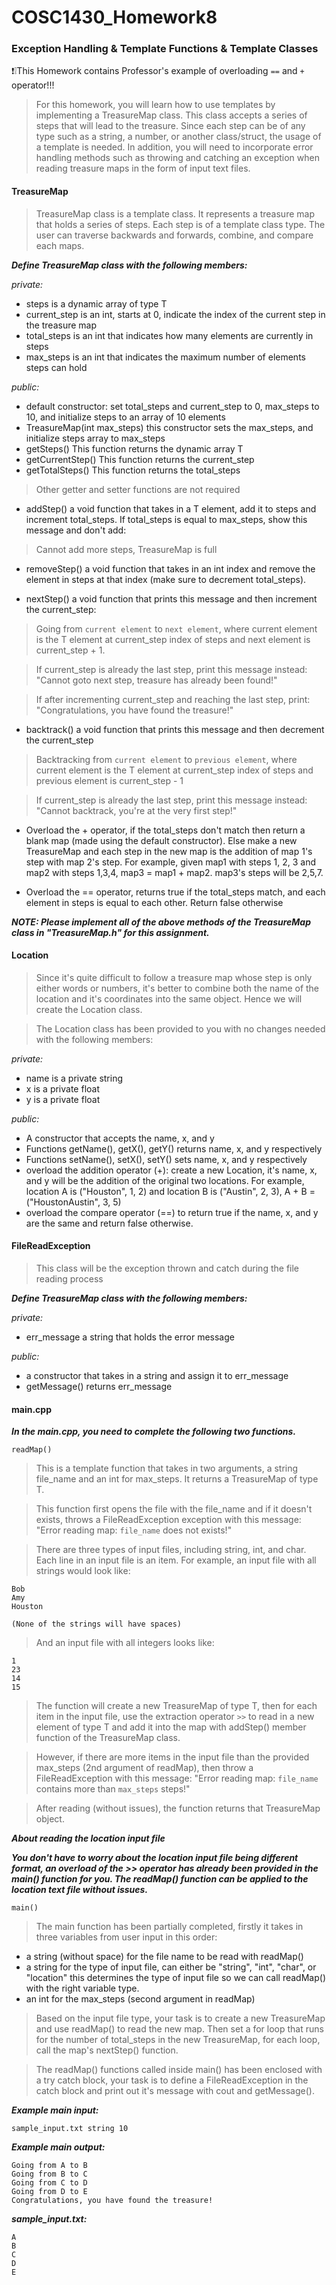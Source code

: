 # COSC1430_Homework8

### Exception Handling &amp; Template Functions &amp; Template Classes

:exclamation::grey_exclamation:This Homework contains Professor's example of overloading `==`  and `+` operator!!!

> For this homework, you will learn how to use templates by implementing a TreasureMap class. This class accepts a series of steps that will lead to the treasure. Since each step can be of any type such as a string, a number, or another class/struct, the usage of a template is needed. In addition, you will need to incorporate error handling methods such as throwing and catching an exception when reading treasure maps in the form of input text files.

#### TreasureMap

> TreasureMap class is a template class. It represents a treasure map that holds a series of steps. Each step is of a template class type. The user can traverse backwards and forwards, combine, and compare each maps.

***Define TreasureMap class with the following members:***

*private:*

- steps is a dynamic array of type T
- current_step is an int, starts at 0, indicate the index of the current step in the treasure map
- total_steps is an int that indicates how many elements are currently in steps
- max_steps is an int that indicates the maximum number of elements steps can hold

*public:*

- default constructor: set total_steps and current_step to 0, max_steps to 10, and initialize steps to an array of 10 elements
- TreasureMap(int max_steps) this constructor sets the max_steps, and initialize steps array to max_steps
- getSteps() This function returns the dynamic array T
- getCurrentStep() This function returns the current_step
- getTotalSteps() This function returns the total_steps

> Other getter and setter functions are not required
      
- addStep() a void function that takes in a T element, add it to steps and increment total_steps. If total_steps is equal to max_steps, show this message and don't add:
        
> Cannot add more steps, TreasureMap is full
      
- removeStep() a void function that takes in an int index and remove the element in steps at that index (make sure to decrement total_steps).
      
- nextStep() a void function that prints this message and then increment the current_step:
        
> Going from `current element` to `next element`, where current element is the T element at current_step index of steps and next element is current_step + 1. 
         
> If current_step is already the last step, print this message instead: "Cannot goto next step, treasure has already been found!"

> If after incrementing current_step and reaching the last step, print: "Congratulations, you have found the treasure!"

- backtrack() a void function that prints this message and then decrement the current_step
        
> Backtracking from `current element` to `previous element`, where current element is the T element at current_step index of steps and previous element is current_step - 1 
         
> If current_step is already the last step, print this message instead: "Cannot backtrack, you're at the very first step!"
        
- Overload the + operator, if the total_steps don't match then return a blank map (made using the default constructor). Else make a new TreasureMap and each step in the new map is the addition of map 1's step with map 2's step. For example, given map1 with steps 1, 2, 3 and map2 with steps 1,3,4, map3 = map1 + map2. map3's steps will be 2,5,7.

- Overload the == operator, returns true if the total_steps match, and each element in steps is equal to each other. Return false otherwise

***NOTE: Please implement all of the above methods of the TreasureMap class in "TreasureMap.h" for this assignment.***

#### Location

> Since it's quite difficult to follow a treasure map whose step is only either words or numbers, it's better to combine both the name of the location and it's coordinates into the same object. Hence we will create the Location class.

> The Location class has been provided to you with no changes needed with the following members:

*private:*
    
- name is a private string
- x is a private float
- y is a private float
      
*public:*
    
- A constructor that accepts the name, x, and y
- Functions getName(), getX(), getY() returns name, x, and y respectively
- Functions setName(), setX(), setY() sets name, x, and y respectively
- overload the addition operator (+): create a new Location, it's name, x, and y will be the addition of the original two locations. For example, location A is ("Houston", 1, 2) and location B is ("Austin", 2, 3), A + B = ("HoustonAustin", 3, 5)
- overload the compare operator (==) to return true if the name, x, and y are the same and return false otherwise.

#### FileReadException

> This class will be the exception thrown and catch during the file reading process

***Define TreasureMap class with the following members:***

*private:*
    
- err_message a string that holds the error message
    
*public:*
      
- a constructor that takes in a string and assign it to err_message
- getMessage() returns err_message

#### main.cpp

***In the main.cpp, you need to complete the following two functions.***

`readMap()`

> This is a template function that takes in two arguments, a string file_name and an int for max_steps. It returns a TreasureMap of type T.

> This function first opens the file with the file_name and if it doesn't exists, throws a FileReadException exception with this message: "Error reading map: `file_name` does not exists!"

> There are three types of input files, including string, int, and char. Each line in an input file is an item. For example, an input file with all strings would look like:

```
Bob
Amy
Houston

(None of the strings will have spaces)
```
> And an input file with all integers looks like:
```
1
23
14
15
```        
> The function will create a new TreasureMap of type T, then for each item in the input file, use the extraction operator `>>` to read in a new element of type T and add it into the map with addStep() member function of the TreasureMap class.

> However, if there are more items in the input file than the provided max_steps (2nd argument of readMap), then throw a FileReadException with this message: "Error reading map: `file_name` contains more than `max_steps` steps!"
      
> After reading (without issues), the function returns that TreasureMap object.

***About reading the location input file***

***You don't have to worry about the location input file being different format, an overload of the >> operator has already been provided in the main() function for you. The readMap() function can be applied to the location text file without issues.***

`main()`

> The main function has been partially completed, firstly it takes in three variables from user input in this order:

- a string (without space) for the file name to be read with readMap()
- a string for the type of input file, can either be "string", "int", "char", or "location" this determines the type of input file so we can call readMap() with the right variable type.
- an int for the max_steps (second argument in readMap)

> Based on the input file type, your task is to create a new TreasureMap and use readMap() to read the new map. Then set a for loop that runs for the number of total_steps in the new TreasureMap, for each loop, call the map's nextStep() function.

> The readMap() functions called inside main() has been enclosed with a try catch block, your task is to define a FileReadException in the catch block and print out it's message with cout and getMessage().

***Example main input:***

`sample_input.txt string 10`

***Example main output:***
```
Going from A to B
Going from B to C
Going from C to D
Going from D to E
Congratulations, you have found the treasure!
```
***sample_input.txt:***
```
A
B
C
D
E
```

